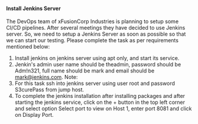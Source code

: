 #### Install Jenkins Server

The DevOps team of xFusionCorp Industries is planning to setup some CI/CD pipelines. After several meetings they have decided to use Jenkins server. So, we need to setup a Jenkins Server as soon as possible so that we can start our testing. Please complete the task as per requirements mentioned below:
1. Install jenkins on jenkins server using apt only, and start its service.
2. Jenkin's admin user name should be theadmin, password should be Adm!n321, full name should be mark and email should be mark@jenkins.com.
Note:
1. For this task ssh into jenkins server using user root and password S3curePass from jump host.
2. To complete the jenkins installation after installing packages and after starting the jenkins service, click on the + button in the top left corner and select option Select port to view on Host 1, enter port 8081 and click on Display Port.